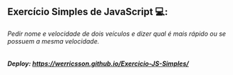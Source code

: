 ## Exercício Simples de JavaScript :computer::

###### Pedir nome e velocidade de dois veículos e dizer qual é mais rápido ou se possuem a mesma velocidade.

##### Deploy:  https://werricsson.github.io/Exercicio-JS-Simples/

